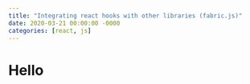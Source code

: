 ```yaml
---
title: "Integrating react hooks with other libraries (fabric.js)"
date: 2020-03-21 00:00:00 -0000
categories: [react, js]
---
```


# Hello
